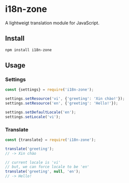 # i18n-zone

A lightweigt translation module for JavaScript.

## Install
```bash
npm install i18n-zone
```

## Usage

### Settings
```javascript
const {settings} = require('i18n-zone');

settings.setResource('vi', {'greeting': 'Xin chào!'});
settings.setResource('en', {'greeting': 'Hello!'});

settings.setDefaultLocale('en');
settings.setLocale('vi');

```

### Translate
```javascript
const {translate} = require('i18n-zone');

translate('greeting');
// -> Xin chào

// current locale is 'vi'
// but, we can force locale to be 'en'
translate('greeting', null, 'en');
// -> Hello!
```
